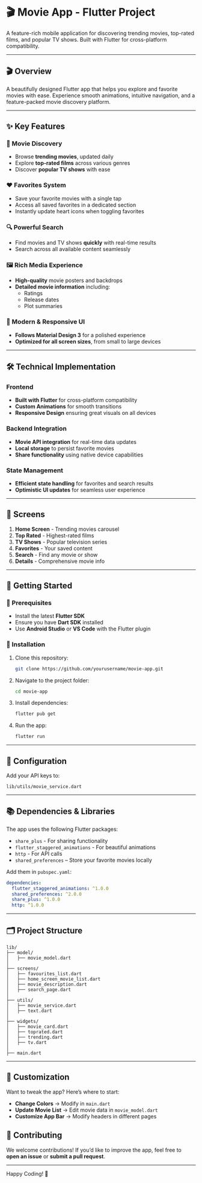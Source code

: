 # 🎬 Movie App - Flutter Project

A feature-rich mobile application for discovering trending movies, top-rated films, and popular TV shows. Built with Flutter for cross-platform compatibility.

---

## 🎬 Overview
A beautifully designed Flutter app that helps you explore and favorite movies with ease. Experience smooth animations, intuitive navigation, and a feature-packed movie discovery platform.

---

## ✨ Key Features

### 🎥 Movie Discovery
- Browse **trending movies**, updated daily
- Explore **top-rated films** across various genres
- Discover **popular TV shows** with ease

### ❤️ Favorites System
- Save your favorite movies with a single tap
- Access all saved favorites in a dedicated section
- Instantly update heart icons when toggling favorites

### 🔍 Powerful Search
- Find movies and TV shows **quickly** with real-time results
- Search across all available content seamlessly

### 🖼️ Rich Media Experience
- **High-quality** movie posters and backdrops
- **Detailed movie information** including:
    - Ratings
    - Release dates
    - Plot summaries

### 🌟 Modern & Responsive UI
- **Follows Material Design 3** for a polished experience
- **Optimized for all screen sizes**, from small to large devices

---

## 🛠️ Technical Implementation

### **Frontend**
- **Built with Flutter** for cross-platform compatibility
- **Custom Animations** for smooth transitions
- **Responsive Design** ensuring great visuals on all devices

### **Backend Integration**
- **Movie API integration** for real-time data updates
- **Local storage** to persist favorite movies
- **Share functionality** using native device capabilities

### **State Management**
- **Efficient state handling** for favorites and search results
- **Optimistic UI updates** for seamless user experience

---

## 📱 Screens

1. **Home Screen** - Trending movies carousel
2. **Top Rated** - Highest-rated films
3. **TV Shows** - Popular television series
4. **Favorites** - Your saved content
5. **Search** - Find any movie or show
6. **Details** - Comprehensive movie info

---

## 🚀 Getting Started

### 📌 Prerequisites
- Install the latest **Flutter SDK**
- Ensure you have **Dart SDK** installed
- Use **Android Studio** or **VS Code** with the Flutter plugin

### 🔧 Installation

1. Clone this repository:
   ```bash
   git clone https://github.com/yourusername/movie-app.git
   ```  
2. Navigate to the project folder:
   ```bash
   cd movie-app
   ```  
3. Install dependencies:
   ```bash
   flutter pub get
   ```  
4. Run the app:
   ```bash
   flutter run
   ```  

---

## 🔧 Configuration

Add your API keys to:
```
lib/utils/movie_service.dart
```

---

## 📚 Dependencies & Libraries

The app uses the following Flutter packages:
- `share_plus` - For sharing functionality
- `flutter_staggered_animations` - For beautiful animations
- `http` - For API calls
- `shared_preferences` – Store your favorite movies locally

Add them in `pubspec.yaml`:
```yaml
dependencies:
  flutter_staggered_animations: ^1.0.0
  shared_preferences: ^2.0.0
  share_plus: ^1.0.0
  http: ^1.0.0
```

---

## 🗂️ Project Structure

```
lib/
├── model/
│   ├── movie_model.dart
│
├── screens/
│   ├── favourites_list.dart
│   ├── home_screen_movie_list.dart
│   ├── movie_description.dart
│   ├── search_page.dart
│
├── utils/
│   ├── movie_service.dart
│   ├── text.dart
│
├── widgets/
│   ├── movie_card.dart
│   ├── toprated.dart
│   ├── trending.dart
│   ├── tv.dart
│
├── main.dart
```

---

## 🎨 Customization

Want to tweak the app? Here’s where to start:
- **Change Colors** → Modify in `main.dart`
- **Update Movie List** → Edit movie data in `movie_model.dart`
- **Customize App Bar** → Modify headers in different pages

## 🤝 Contributing

We welcome contributions! If you’d like to improve the app, feel free to **open an issue** or **submit a pull request**.

---

Happy Coding! 💙